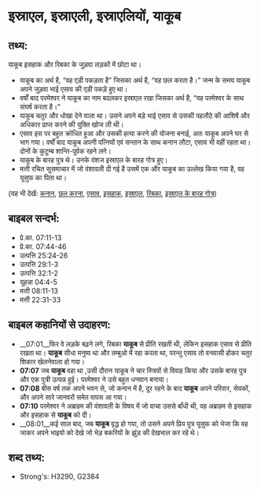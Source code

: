 # इस्राएल, इस्राएली, इस्राएलियों, याकूब #

## तथ्य: ##

याकूब इसहाक और रिबका के जुड़वा लड़कों में छोटा था।

* याकूब का अर्थ है, “वह एड़ी पकड़ता है” जिसका अर्थ है, “वह छल करता है।” जन्म के समय याकूब अपने जुड़वा भाई एसाव की एड़ी पकड़े हुए था।
* वर्षों बाद परमेश्वर ने याकूब का नाम बदलकर इस्राएल रखा जिसका अर्थ है, “वह परमेश्वर के साथ संघर्ष करता है।”
* याकूब चतुर और धोखा देने वाला था। उसने अपने बड़े भाई एसाव से उसकी पहलौठे की आशिषें और अधिकार प्राप्त करने की युक्ति खोज ली थी।
* एसाव इस पर बहुत क्रोधित हुआ और उसकी हत्या करने की योजना बनाई, अतः याकूब अपने घर से भाग गया। वर्षों बाद याकूब अपनी पत्नियों एवं सन्तान के साथ कनान लौटा, एसाव भी वहीं रहता था। दोनों के कुटुम्ब शान्ति-पूर्वक रहने लगे।
* याकूब के बारह पुत्र थे। उनके वंशज इस्राएल के बारह गोत्र हुए।
* मत्ती रचित सुसमाचार में जो वंशावली दी गई है उसमें एक और याकूब का उल्लेख किया गया है, वह यूसुफ का पिता था।

(यह भी देखें: [कनान](../canaan.md), [छल करना](../deceive.md), [एसाव](../esau.md), [इसहाक](../isaac.md), [इस्राएल](../israel.md), [रिबका](../rebekah.md), [इस्राएल के बारह गोत्र](../12tribesofisrael.md))

## बाइबल सन्दर्भ: ##

* प्रे.का. 07:11-13
* प्रे.का. 07:44-46
* उत्पत्ति 25:24-26
* उत्पत्ति 29:1-3
* उत्पत्ति 32:1-2
* यूहन्ना 04:4-5
* मत्ती 08:11-13
* मत्ती 22:31-33

## बाइबल कहानियों से उदाहरण: ##

* __07:01__फिर वे लड़के बढ़ने लगे, रिबका __याकूब__ से प्रीति रखती थी, लेकिन इसहाक एसाव से प्रीति रखता था। __याकूब__ सीधा मनुष्य था और तम्बुओ में रहा करता था, परन्तु एसाव तो वनवासी होकर चतुर शिकार खेलनेवाला हो गया।
* __07:07__ जब __याकूब__ वहा था ,उसी दौरान याकूब ने चार स्त्रियों से विवाह किया और उसके बारह पुत्र और एक पुत्री उत्पन्न हुई। परमेश्वर ने उसे बहुत धनवान बनाया।
* __07:08__ बीस वर्ष तक अपने भवन से, जो कनान में है, दूर रहने के बाद __याकूब__ अपने परिवार, सेवकों, और अपने सारे जानवरों समेत वापस आ गया।
* __07:10__ परमेश्वर ने अब्राहम की वंशावली के विषय में जो वाचा उससे बाँधी थी, वह अब्राहम से इसहाक और इसहाक से __याकूब__ को दी।
* __08:01__कई साल बाद, जब __याकूब__ वृद्ध हो गया, तो उसने अपने प्रिय पुत्र यूसुफ को भेजा कि वह जाकर अपने भाइयो को देखे जो भेड़ बकरियों के झुंड की देखभाल कर रहे थे।

## शब्द तथ्य: ##

* Strong's: H3290, G2384
